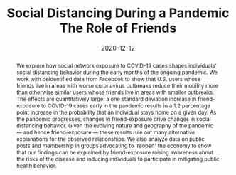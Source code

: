 ---
title: "Social Distancing During a Pandemic The Role of Friends"
collection: wps
link: /files/Social-Distancing-During-A-Pandemic.pdf
coauthors: Michael Bailey, Martin Koenen, Theresa Kuchler, Dominic Russel, and Johannes Stroebel
date: 2020-12-12
outcome: 
abstract: "We explore how social network exposure to COVID-19 cases shapes individuals’ social distancing behavior during the early months of the ongoing pandemic. We work with deidentified data from Facebook to show that U.S. users whose friends live in areas with worse coronavirus outbreaks reduce their mobility more than otherwise similar users whose friends live in areas with smaller outbreaks. The effects are quantitatively large: a one standard deviation increase in friend-exposure to COVID-19 cases early in the pandemic results in a 1.2 percentage point increase in the probability that an individual stays home on a given day. As the pandemic progresses, changes in friend-exposure drive changes in social distancing behavior. Given the evolving nature and geography of the pandemic — and hence friend-exposure — these results rule out many alternative explanations for the observed relationships. We also analyze data on public posts and membership in groups advocating to 'reopen' the economy to show that our findings can be explained by friend-exposure raising awareness about the risks of the disease and inducing individuals to participate in mitigating public health behavior."
press: 
---